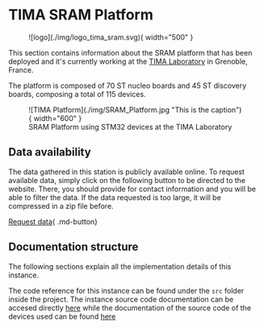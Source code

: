 # TIMA SRAM Platform

<figure markdown>
  ![logo](./img/logo_tima_sram.svg){ width="500" }
</figure>

This section contains information about the SRAM platform that has been deployed and it's currently working at the [TIMA Laboratory](https://tima.univ-grenoble-alpes.fr/) in Grenoble, France. 

The platform is composed of 70 ST nucleo boards and 45 ST discovery boards, composing a total of 115 devices.

<figure markdown>
  ![TIMA Platform](./img/SRAM_Platform.jpg "This is the caption"){ width="600" }
  <figcaption>SRAM Platform using STM32 devices at the TIMA Laboratory</figcaption>
</figure>

## Data availability

The data gathered in this station is publicly available online. To request available data, simply click on the following button to be directed to the website. There, you should provide for contact information and you will be able to filter the data. If the data requested is too large, it will be compressed in a zip file before.

[Request data](https://puf4iot.univ-grenoble-alpes.fr){ .md-button}

## Documentation structure

The following sections explain all the implementation details of this instance.

The code reference for this instance can be found under the `src` folder inside the project. The instance source code documentation can be accesed directly [here](./tima_api.md) while the documentation of the source code of the devices used can be found [here](./device_api.md)
